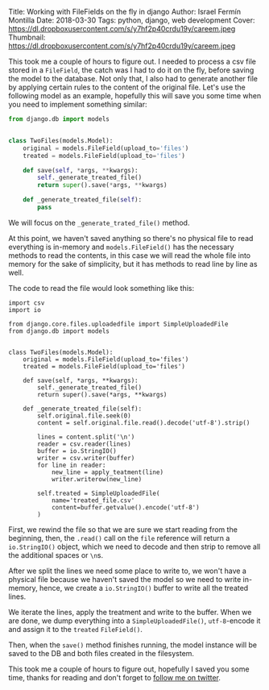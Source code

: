 Title: Working with FileFields on the fly in django
Author: Israel Fermín Montilla
Date: 2018-03-30
Tags: python, django, web development
Cover: https://dl.dropboxusercontent.com/s/y7hf2p40crdu19y/careem.jpeg
Thumbnail: https://dl.dropboxusercontent.com/s/y7hf2p40crdu19y/careem.jpeg


This took me a couple of hours to figure out. I needed to process a csv file
stored in a `FileField`, the catch was I had to do it on the fly, before saving
the model to the database. Not only that, I also had to generate another file
by applying certain rules to the content of the original file. Let's use the
following model as an example, hopefully this will save you some time when you
need to implement something similar:

```python
from django.db import models


class TwoFiles(models.Model):
    original = models.FileField(upload_to='files')
    treated = models.FileField(upload_to='files')

    def save(self, *args, **kwargs):
        self._generate_treated_file()
        return super().save(*args, **kwargs)

    def _generate_treated_file(self):
        pass
```

We will focus on the `_generate_trated_file()` method.

At this point, we haven't saved anything so there's no physical file to read
everything is in-memory and `models.FileField()` has the necessary methods to
read the contents, in this case we will read the whole file into memory for the
sake of simplicity, but it has methods to read line by line as well.

The code to read the file would look something like this:

```
import csv
import io

from django.core.files.uploadedfile import SimpleUploadedFile
from django.db import models


class TwoFiles(models.Model):
    original = models.FileField(upload_to='files')
    treated = models.FileField(upload_to='files')

    def save(self, *args, **kwargs):
        self._generate_treated_file()
        return super().save(*args, **kwargs)

    def _generate_treated_file(self):
        self.original.file.seek(0)
        content = self.original.file.read().decode('utf-8').strip()

        lines = content.split('\n')
        reader = csv.reader(lines)
        buffer = io.StringIO()
        writer = csv.writer(buffer)
        for line in reader:
            new_line = apply_teatment(line)
            writer.writerow(new_line)

        self.treated = SimpleUploadedFile(
            name='treated_file.csv'
            content=buffer.getvalue().encode('utf-8')
        )
```

First, we rewind the file so that we are sure we start reading from the beginning,
then, the `.read()` call on the `file` reference will return a `io.StringIO()`
object, which we need to decode and then strip to remove all the additional spaces
or `\n`s.  

After we split the lines we need some place to write to, we won't have a physical
file because we haven't saved the model so we need to write in-memory, hence, we
create a `io.StringIO()` buffer to write all the treated lines.

We iterate the lines, apply the treatment and write to the buffer. When we are done,
we dump everything into a `SimpleUploadedFile()`, `utf-8`-encode it and assign it
to the `treated` `FileField()`.

Then, when the `save()` method finishes running, the model instance will be
saved to the DB and both files created in the filesystem.

This took me a couple of hours to figure out, hopefully I saved you some time,
thanks for reading and don't forget to [follow me on twitter](https://twitter.com/iferminm).
